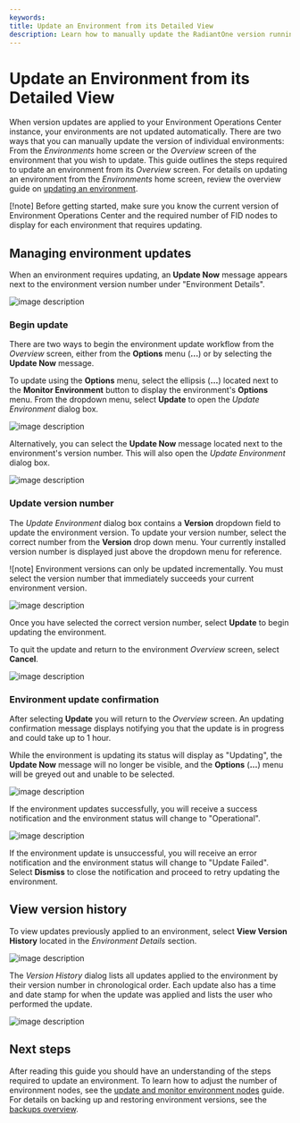 ```yaml
---
keywords:
title: Update an Environment from its Detailed View
description: Learn how to manually update the RadiantOne version running in an environment.
---
```

# Update an Environment from its Detailed View

When version updates are applied to your Environment Operations Center instance, your environments are not updated automatically. There are two ways that you can manually update the version of individual environments: From the *Environments* home screen or the *Overview* screen of the environment that you wish to update. This guide outlines the steps required to update an environment from its *Overview* screen. For details on updating an environment from the *Environments* home screen, review the overview guide on [updating an environment](../environment-overview/update-an-environment.md).

[!note] Before getting started, make sure you know the current version of Environment Operations Center and the required number of FID nodes to display for each environment that requires updating.

## Managing environment updates

When an environment requires updating, an **Update Now** message appears next to the environment version number under "Environment Details".

![image description](images/update-now.png)

### Begin update

There are two ways to begin the environment update workflow from the *Overview* screen, either from the **Options** menu (**...**) or by selecting the **Update Now** message.

To update using the **Options** menu, select the ellipsis (**...**) located next to the **Monitor Environment** button to display the environment's **Options** menu. From the dropdown menu, select **Update** to open the *Update Environment* dialog box.

![image description](images/options-update.png)

Alternatively, you can select the **Update Now** message located next to the environment's version number. This will also open the *Update Environment* dialog box.

![image description](images/select-update-now.png)

### Update version number

The *Update Environment* dialog box contains a **Version** dropdown field to update the environment version. To update your version number, select the correct number from the **Version** drop down menu. Your currently installed version number is displayed just above the dropdown menu for reference.

![note] Environment versions can only be updated incrementally. You must select the version number that immediately succeeds your current environment version.

![image description](images/select-version.png)

Once you have selected the correct version number, select **Update** to begin updating the environment.

To quit the update and return to the environment *Overview* screen, select **Cancel**.

![image description](images/select-update.png)

### Environment update confirmation

After selecting **Update** you will return to the *Overview* screen. An updating confirmation message displays notifying you that the update is in progress and could take up to 1 hour.

While the environment is updating its status will display as "Updating", the **Update Now** message will no longer be visible, and the **Options** (**...**) menu will be greyed out and unable to be selected.

![image description](images/updating.png)

If the environment updates successfully, you will receive a success notification and the environment status will change to "Operational".

![image description](images/updated.png)

If the environment update is unsuccessful, you will receive an error notification and the environment status will change to "Update Failed". Select **Dismiss** to close the notification and proceed to retry updating the environment.

## View version history

To view updates previously applied to an environment, select **View Version History** located in the *Environment Details* section.

![image description](images/view-version-history.png)

The *Version History* dialog lists all updates applied to the environment by their version number in chronological order. Each update also has a time and date stamp for when the update was applied and lists the user who performed the update.

![image description](images/version-history-details.png)

## Next steps

After reading this guide you should have an understanding of the steps required to update an environment. To learn how to adjust the number of environment nodes, see the [update and monitor environment nodes](node-details.md) guide. For details on backing up and restoring environment versions, see the [backups overview](../backup-and-restore/backup-restore-overview.md).
